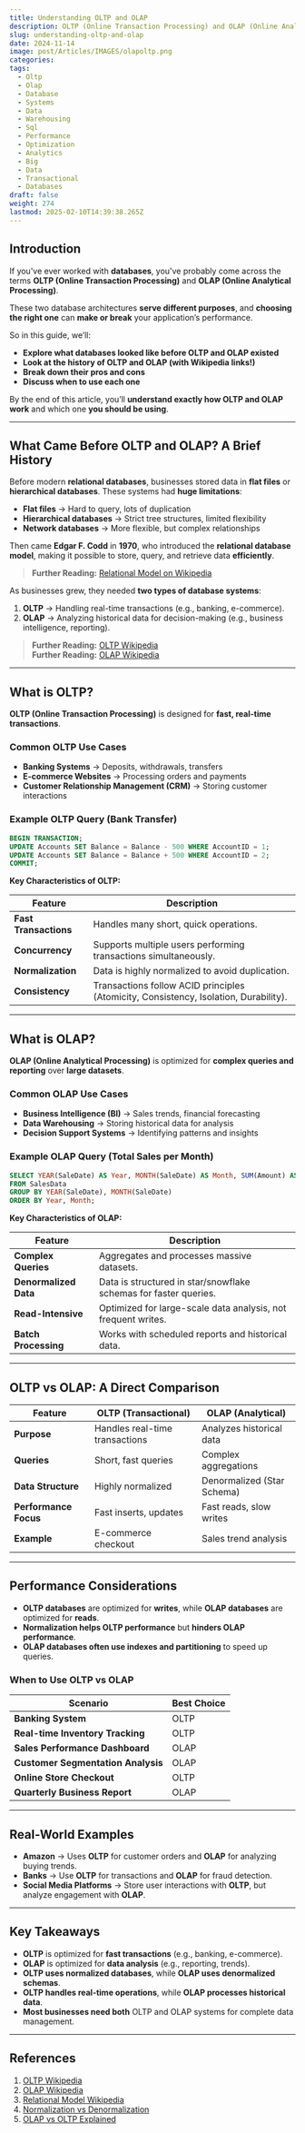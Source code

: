 ```yaml
---
title: Understanding OLTP and OLAP
description: OLTP (Online Transaction Processing) and OLAP (Online Analytical Processing)
slug: understanding-oltp-and-olap
date: 2024-11-14
image: post/Articles/IMAGES/olapoltp.png
categories: 
tags:
  - Oltp
  - Olap
  - Database
  - Systems
  - Data
  - Warehousing
  - Sql
  - Performance
  - Optimization
  - Analytics
  - Big
  - Data
  - Transactional
  - Databases
draft: false
weight: 274
lastmod: 2025-02-10T14:39:38.265Z
---
```

<!--
# Understanding OLTP and OLAP
-->

## Introduction

If you've ever worked with **databases**, you've probably come across the terms **OLTP (Online Transaction Processing)** and **OLAP (Online Analytical Processing)**.

These two database architectures **serve different purposes**, and **choosing the right one** can **make or break** your application’s performance.

So in this guide, we’ll:

* **Explore what databases looked like before OLTP and OLAP existed**
* **Look at the history of OLTP and OLAP (with Wikipedia links!)**
* **Break down their pros and cons**
* **Discuss when to use each one**

By the end of this article, you’ll **understand exactly how OLTP and OLAP work** and which one **you should be using**.

***

## What Came Before OLTP and OLAP? A Brief History

Before modern **relational databases**, businesses stored data in **flat files** or **hierarchical databases**. These systems had **huge limitations**:

* **Flat files** → Hard to query, lots of duplication
* **Hierarchical databases** → Strict tree structures, limited flexibility
* **Network databases** → More flexible, but complex relationships

Then came **Edgar F. Codd** in **1970**, who introduced the **relational database model**, making it possible to store, query, and retrieve data **efficiently**.

> **Further Reading:** [Relational Model on Wikipedia](https://en.wikipedia.org/wiki/Relational_model)

As businesses grew, they needed **two types of database systems**:

1. **OLTP** → Handling real-time transactions (e.g., banking, e-commerce).
2. **OLAP** → Analyzing historical data for decision-making (e.g., business intelligence, reporting).

> **Further Reading:** [OLTP Wikipedia](https://en.wikipedia.org/wiki/Online_transaction_processing)\
> **Further Reading:** [OLAP Wikipedia](https://en.wikipedia.org/wiki/Online_analytical_processing)

***

## What is OLTP?

**OLTP (Online Transaction Processing)** is designed for **fast, real-time transactions**.

### **Common OLTP Use Cases**

* **Banking Systems** → Deposits, withdrawals, transfers
* **E-commerce Websites** → Processing orders and payments
* **Customer Relationship Management (CRM)** → Storing customer interactions

### **Example OLTP Query (Bank Transfer)**

```sql
BEGIN TRANSACTION;
UPDATE Accounts SET Balance = Balance - 500 WHERE AccountID = 1;
UPDATE Accounts SET Balance = Balance + 500 WHERE AccountID = 2;
COMMIT;
```

**Key Characteristics of OLTP:**

| Feature               | Description                                                                          |
| --------------------- | ------------------------------------------------------------------------------------ |
| **Fast Transactions** | Handles many short, quick operations.                                                |
| **Concurrency**       | Supports multiple users performing transactions simultaneously.                      |
| **Normalization**     | Data is highly normalized to avoid duplication.                                      |
| **Consistency**       | Transactions follow ACID principles (Atomicity, Consistency, Isolation, Durability). |

***

## What is OLAP?

**OLAP (Online Analytical Processing)** is optimized for **complex queries and reporting** over **large datasets**.

### **Common OLAP Use Cases**

* **Business Intelligence (BI)** → Sales trends, financial forecasting
* **Data Warehousing** → Storing historical data for analysis
* **Decision Support Systems** → Identifying patterns and insights

### **Example OLAP Query (Total Sales per Month)**

```sql
SELECT YEAR(SaleDate) AS Year, MONTH(SaleDate) AS Month, SUM(Amount) AS TotalSales
FROM SalesData
GROUP BY YEAR(SaleDate), MONTH(SaleDate)
ORDER BY Year, Month;
```

**Key Characteristics of OLAP:**

| Feature               | Description                                                      |
| --------------------- | ---------------------------------------------------------------- |
| **Complex Queries**   | Aggregates and processes massive datasets.                       |
| **Denormalized Data** | Data is structured in star/snowflake schemas for faster queries. |
| **Read-Intensive**    | Optimized for large-scale data analysis, not frequent writes.    |
| **Batch Processing**  | Works with scheduled reports and historical data.                |

***

## OLTP vs OLAP: A Direct Comparison

| Feature               | OLTP (Transactional)           | OLAP (Analytical)          |
| --------------------- | ------------------------------ | -------------------------- |
| **Purpose**           | Handles real-time transactions | Analyzes historical data   |
| **Queries**           | Short, fast queries            | Complex aggregations       |
| **Data Structure**    | Highly normalized              | Denormalized (Star Schema) |
| **Performance Focus** | Fast inserts, updates          | Fast reads, slow writes    |
| **Example**           | E-commerce checkout            | Sales trend analysis       |

***

## Performance Considerations

* **OLTP databases** are optimized for **writes**, while **OLAP databases** are optimized for **reads**.
* **Normalization helps OLTP performance** but **hinders OLAP performance**.
* **OLAP databases often use indexes and partitioning** to speed up queries.

### **When to Use OLTP vs OLAP**

| Scenario                           | Best Choice |
| ---------------------------------- | ----------- |
| **Banking System**                 | OLTP        |
| **Real-time Inventory Tracking**   | OLTP        |
| **Sales Performance Dashboard**    | OLAP        |
| **Customer Segmentation Analysis** | OLAP        |
| **Online Store Checkout**          | OLTP        |
| **Quarterly Business Report**      | OLAP        |

***

## Real-World Examples

* **Amazon** → Uses **OLTP** for customer orders and **OLAP** for analyzing buying trends.
* **Banks** → Use **OLTP** for transactions and **OLAP** for fraud detection.
* **Social Media Platforms** → Store user interactions with **OLTP**, but analyze engagement with **OLAP**.

***

## Key Takeaways

* **OLTP** is optimized for **fast transactions** (e.g., banking, e-commerce).
* **OLAP** is optimized for **data analysis** (e.g., reporting, trends).
* **OLTP uses normalized databases**, while **OLAP uses denormalized schemas**.
* **OLTP handles real-time operations**, while **OLAP processes historical data**.
* **Most businesses need both** OLTP and OLAP systems for complete data management.

***

## References

1. [OLTP Wikipedia](https://en.wikipedia.org/wiki/Online_transaction_processing)
2. [OLAP Wikipedia](https://en.wikipedia.org/wiki/Online_analytical_processing)
3. [Relational Model Wikipedia](https://en.wikipedia.org/wiki/Relational_model)
4. [Normalization vs Denormalization](https://www.sqlshack.com/database-normalization-vs-denormalization/)
5. [OLAP vs OLTP Explained](https://www.guru99.com/oltp-vs-olap.html)
